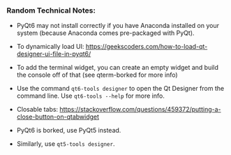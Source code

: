 ### Random Technical Notes:
- PyQt6 may not install correctly if you have Anaconda installed on your system (because Anaconda comes pre-packaged with PyQt).
- To dynamically load UI: https://geekscoders.com/how-to-load-qt-designer-ui-file-in-pyqt6/
- To add the terminal widget, you can create an empty widget and build the console off of that (see qterm-borked for more info)
- Use the command `qt6-tools designer` to open the Qt Designer from the command line. Use `qt6-tools --help` for more info.
- Closable tabs: https://stackoverflow.com/questions/459372/putting-a-close-button-on-qtabwidget

- PyQt6 is borked, use PyQt5 instead.
- Similarly, use `qt5-tools designer`.